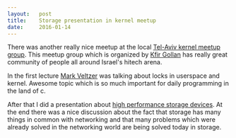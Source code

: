 ```yaml
---
layout:   post
title:    Storage presentation in kernel meetup
date:     2016-01-14
---
```


There was another really nice meetup at the local
[Tel-Aviv kernel meetup group](http://www.meetup.com/Tel-Aviv-Yafo-Linux-Kernel-Meetup/events/227539106/).
This meetup group which is organized by [Kfir Gollan](http://www.meetup.com/Tel-Aviv-Yafo-Linux-Kernel-Meetup/members/82534572/)
has really great community of people all around Israel's hitech arena.

In the first lecture [Mark Veltzer](https://github.com/veltzer) was talking about locks in userspace and kernel.
Awesome topic which is so much important for daily programming in the land of c.

After that I did a presentation about
[high performance storage devices](/slides/high-performance-storage-devices-in-kernel.pdf).
At the end there was a nice discussion about the fact that storage has many things
in common with networking and that many problems which were already solved in the networking
world are being solved today in storage.
